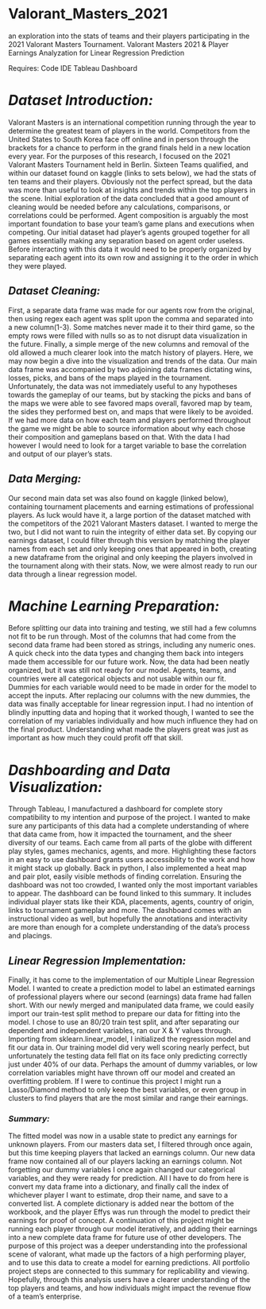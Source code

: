 # Valorant_Masters_2021
an exploration into the stats of teams and their players participating in the 2021 Valorant Masters Tournament.
Valorant Masters 2021 & Player Earnings Analyzation for Linear Regression Prediction

Requires:
Code IDE</b>
Tableau Dashboard

# ***Dataset Introduction:***

Valorant Masters is an international competition running through the year to determine the greatest team of players in the world. Competitors from the United States to South Korea face off online and in person through the brackets for a chance to perform in the grand finals held in a new location every year. For the purposes of this research, I focused on the 2021 Valorant Masters Tournament held in Berlin. Sixteen Teams qualified, and within our dataset found on kaggle (links to sets below), we had the stats of ten teams and their players. Obviously not the perfect spread, but the data was more than useful to look at insights and trends within the top players in the scene.
Initial exploration of the data concluded that a good amount of cleaning would be needed before any calculations, comparisons, or correlations could be performed. Agent composition is arguably the most important foundation to base your team’s game plans and executions when competing. Our initial dataset had player’s agents grouped together for all games essentially making any separation based on agent order useless. Before interacting with this data it would need to be properly organized by separating each agent into its own row and assigning it to the order in which they were played. 

## ***Dataset Cleaning:***

First, a separate data frame was made for our agents row from the original, then using regex each agent was split upon the comma and separated into a new column(1-3). Some matches never made it to their third game, so the empty rows were filled with nulls so as to not disrupt data visualization in the future. Finally, a simple merge of the new columns and removal of the old allowed a much clearer look into the match history of players.
Here, we may now begin a dive into the visualization and trends of the data. Our main data frame was accompanied by two adjoining data frames dictating wins, losses, picks, and bans of the maps played in the tournament. Unfortunately, the data was not immediately useful to any hypotheses towards the gameplay of our teams, but by stacking the picks and bans of the maps we were able to see favored maps overall, favored map by team, the sides they performed best on, and maps that were likely to be avoided. If we had more data on how each team and players performed throughout the game we might be able to source  information about why each chose their composition and gameplans based on that. With the data I had however I would need to look for a target variable to base the correlation and output of our player’s stats.

## ***Data Merging:***

Our second main data set was also found on kaggle (linked below), containing tournament placements and earning estimations of professional players. As luck would have it, a large portion of the dataset matched with the competitors of the 2021 Valorant Masters dataset. I wanted to merge the two, but I did not want to ruin the integrity of either data set. By copying our earnings dataset, I could filter through this version by matching the player names from each set and only keeping ones that appeared in both, creating a new dataframe from the original and only keeping the players involved in the tournament along with their stats. Now, we were almost ready to run our data through a linear regression model. 

# ***Machine Learning Preparation:***

Before splitting our data into training and testing, we still had a few columns not fit to be run through. Most of the columns that had come from the second data frame had been stored as strings, including any numeric ones. A quick check into the data types and changing them back into integers made them accessible for our future work. Now, the data had been neatly organized, but it was still not ready for our model. Agents, teams, and countries were all categorical objects and not usable within our fit. Dummies for each variable would need to be made in order for the model to accept the inputs. After replacing our columns with the new dummies, the data was finally acceptable for linear regression input. I had no intention of blindly inputting data and hoping that it worked though, I wanted to see the correlation of my variables individually and how much influence they had on the final product. Understanding what made the players great was just as important as how much they could profit off that skill. 

# ***Dashboarding and Data Visualization:***

Through Tableau, I manufactured a dashboard for complete story compatibility to my intention and purpose of the project. I wanted to make sure any participants of this data had a complete understanding of where that data came from, how it impacted the tournament, and the sheer diversity of our teams. Each came from all parts of the globe with different play styles, games mechanics, agents, and more. Highlighting these factors in an easy to use dashboard grants users accessibility to the work and how it might stack up globally. Back in python, I also implemented a heat map and pair plot, easily visible methods of finding correlation. Ensuring the dashboard was not too crowded, I wanted only the most important variables to appear. 
The dashboard can be found linked to this summary. It includes individual player stats like their KDA, placements, agents, country of origin, links to tournament gameplay and more. The dashboard comes with an instructional video as well, but hopefully the annotations and interactivity are more than enough for a complete understanding of the data’s process and placings. 

## ***Linear Regression Implementation:***

Finally, it has come to the implementation of our Multiple Linear Regression Model. I wanted to create a prediction model to label an estimated earnings of professional players where our second (earnings) data frame had fallen short. With our newly merged and manipulated data frame, we could easily import our train-test split method to prepare our data for fitting into the model. I chose to use an 80/20 train test split, and after separating our dependent and independent variables, ran our X & Y values through. Importing from sklearn.linear_model, I initialized the regression model and fit our data in. 
Our training model did very well scoring nearly perfect, but unfortunately the testing data fell flat on its face only predicting correctly just under 40% of our data. Perhaps the amount of dummy variables, or low correlation variables might have thrown off our model and created an overfitting problem. If I were to continue this project I might run a Lasso/Diamond method to only keep the best variables, or even group in clusters to find players that are the most similar and range their earnings.

### ***Summary:***

The fitted model was now in a usable state to predict any earnings for unknown players. From our masters data set, I filtered through once again, but this time keeping players that lacked an earnings column. Our new data frame now contained all of our players lacking an earnings column. Not forgetting our dummy variables I once again changed our categorical  variables, and they were ready for prediction. All I have  to do from here is convert my data frame into a dictionary, and finally call the index of whichever player I want to estimate, drop their name, and save to a converted list. A complete dictionary is added near the bottom of the workbook,  and the player Effys was run through the model to predict their earnings for proof of concept. A continuation of this project might be running each player through our model iteratively, and adding their earnings into a new complete data frame for future use of other developers.
The purpose of this project was a deeper understanding into the professional scene of valorant, what made up the factors of a high performing player, and to use this data to create a model for earning predictions. All portfolio project steps are connected to this summary for replicability and viewing. Hopefully, through this analysis users have a clearer understanding of the top players and teams, and how individuals might impact the revenue flow of a team’s enterprise.
